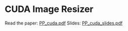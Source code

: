 # CUDA Image Resizer
Read the paper: [PP_cuda.pdf](https://github.com/simogiovannini/PP_image_resizer_cuda/files/13751478/PP_cuda.pdf)
Slides: [PP_cuda_slides.pdf](https://github.com/simogiovannini/PP_image_resizer_cuda/files/13894958/PP_cuda_slides.pdf)

